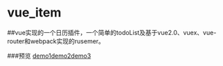# vue_item

##vue实现的一个日历插件，一个简单的todoList及基于vue2.0、vuex、vue-router和webpack实现的rusemer。

###预览
[demo1](https://huglulu.github.io/vue_item/todoList/)[demo2](https://huglulu.github.io/vue_item/vue-datepick/)[demo3](https://huglulu.github.io/vue_item/resumer/dist/#/)

